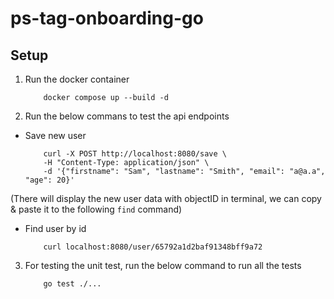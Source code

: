 # ps-tag-onboarding-go
## Setup
1. Run the docker container
    ``` shell
        docker compose up --build -d
    ```

2. Run the below commans to test the api endpoints
- Save new user
    ``` shell
        curl -X POST http://localhost:8080/save \
        -H "Content-Type: application/json" \
        -d '{"firstname": "Sam", "lastname": "Smith", "email": "a@a.a", "age": 20}' 
    ```
(There will display the new user data with objectID in terminal, we can copy & paste it to the following `find` command)

- Find user by id
    ``` shell
        curl localhost:8080/user/65792a1d2baf91348bff9a72
    ```
3. For testing the unit test, run the below command to run all the tests
    ```
        go test ./...
    ```